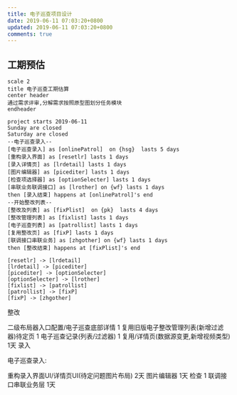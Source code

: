 ```yaml
---
title: 电子巡查项目设计
date: 2019-06-11 07:03:20+0800 
updated: 2019-06-11 07:03:20+0800 
comments: true
---
```

## 工期预估
```puml
scale 2 
title 电子巡查工期估算
center header
通过需求评审,分解需求按照原型图划分任务模块
endheader

project starts 2019-06-11 
Sunday are closed
Saturday are closed
--电子巡查录入--
[电子巡查录入] as [onlinePatrol]  on {hsg}  lasts 5 days
[重构录入界面] as [resetlr] lasts 1 days
[录入详情页] as [lrdetail] lasts 1 days
[图片编辑器] as [picediter] lasts 1 days
[检查项选择器] as [optionSelecter] lasts 1 days
[串联业务联调接口] as [lrother] on {wf} lasts 1 days
then [录入结束] happens at [onlinePatrol]'s end
--开始整改列表--
[整改及列表] as [fixPlist]  on {pk}  lasts 4 days
[整改管理列表] as [fixlist] lasts 1 days
[电子巡查列表] as [patrollist] lasts 1 days
[复用整改页] as [fixP] lasts 1 days
[联调接口串联业务] as [zhgother] on {wf} lasts 1 days
then [整改结束] happens at [fixPlist]'s end

[resetlr] -> [lrdetail]
[lrdetail] -> [picediter]
[picediter] -> [optionSelecter]
[optionSelecter] -> [lrother]
[fixlist] -> [patrollist]
[patrollist] -> [fixP]
[fixP] -> [zhgother]
```
 
整改

二级布局器入口配置/电子巡查底部详情 1
复用旧版电子整改管理列表(新增过滤器)待定页 1
电子巡查记录(列表/过滤器) 1
复用/详情页(数据源变更,新增视频类型) 1天
录入

电子巡查录入:

重构录入界面UI/详情页UI(待定问题图片布局) 2天
图片编辑器 1天
检查 1
联调接口串联业务层 1天
